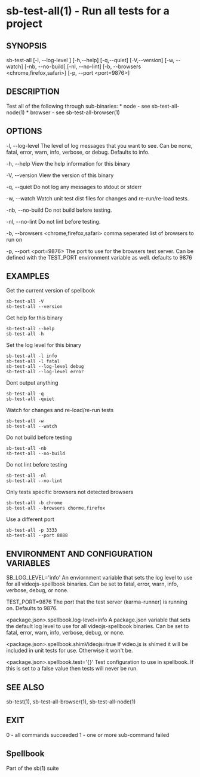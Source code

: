 # sb-test-all(1) - Run all tests for a project

## SYNOPSIS

  sb-test-all [-l, --log-level <level>] [-h,--help] [-q,--quiet] [-V,--version]
              [-w, --watch] [-nb, --no-build] [-nl, --no-lint]
              [-b, --browsers <chrome,firefox,safari>] [-p, --port <port=9876>]

## DESCRIPTION

  Test all of the following through sub-binaries:
    * node - see sb-test-all-node(1)
    * browser - see sb-test-all-browser(1)

## OPTIONS

  -l, --log-level <level>
    The level of log messages that you want to see. Can be none, fatal, error,
    warn, info, verbose, or debug. Defaults to info.

  -h, --help
    View the help information for this binary

  -V, --version
    View the version of this binary

  -q, --quiet
    Do not log any messages to stdout or stderr

  -w, --watch
    Watch unit test dist files for changes and re-run/re-load tests.

  -nb, --no-build
    Do not build before testing.

  -nl, --no-lint
    Do not lint before testing.

  -b, --browsers <chrome,firefox,safari>
    comma seperated list of browsers to run on

  -p, --port <port=9876>
    The port to use for the browsers test server. Can be defined with the
    TEST_PORT environment variable as well. defaults to 9876

## EXAMPLES

  Get the current version of spellbook

    sb-test-all -V
    sb-test-all --version

  Get help for this binary

    sb-test-all --help
    sb-test-all -h

  Set the log level for this binary

    sb-test-all -l info
    sb-test-all -l fatal
    sb-test-all --log-level debug
    sb-test-all --log-level error

  Dont output anything

    sb-test-all -q
    sb-test-all -quiet

  Watch for changes and re-load/re-run tests

    sb-test-all -w
    sb-test-all --watch

  Do not build before testing

    sb-test-all -nb
    sb-test-all --no-build

  Do not lint before testing

    sb-test-all -nl
    sb-test-all --no-lint

  Only tests specific browsers not detected browsers

    sb-test-all -b chrome
    sb-test-all --browsers chorme,firefox

  Use a different port

    sb-test-all -p 3333
    sb-test-all --port 8888

## ENVIRONMENT AND CONFIGURATION VARIABLES

  SB_LOG_LEVEL='info'
    An enviornment variable that sets the log level to use for all videojs-spellbook
    binaries. Can be set to fatal, error, warn, info, verbose, debug, or none.

  TEST_PORT=9876
    The port that the test server (karma-runner) is running on. Defaults to 9876.

  <package.json>.spellbook.log-level=info
    A package.json variable that sets the default log level to use for all videojs-spellbook
    binaries. Can be set to fatal, error, warn, info, verbose, debug, or none.

  <package.json>.spellbook.shimVideojs=true
    If video.js is shimed it will be included in unit tests for use. Otherwise it won't be.

  <package.json>.spellbook.test='{}'
    Test configuration to use in spellbook. If this is set to a false value
    then tests will never be run.

## SEE ALSO

  sb-test(1), sb-test-all-browser(1), sb-test-all-node(1)

## EXIT

  0 - all commands succeeded
  1 - one or more sub-command failed

## Spellbook

  Part of the sb(1) suite
